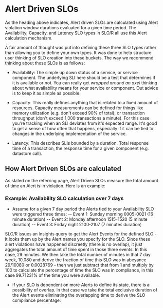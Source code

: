 # Alert Driven SLOs
 
As the heading above indicates, Alert driven SLOs are calculated using Alert violation window durations evaluated for a given time period. The Availability, Capacity, and Latency SLO types in SLO/R all use this Alert calculation mechanism.
 
A fair amount of thought was put into defining these three SLO types rather than allowing you to define your own types. It was done to help structure user thinking of SLO creation into these buckets. The way we recommend thinking about these SLOs is as follows:
 
- Availability: The simple up down status of a service, or service component. The underlying SLI here should be a test that determines if it is available or not. You can really get _wrapped around an axel_ thinking about what availability means for your service or component. Out advice is to keep it as simple as possible.
 
- Capacity: This really defines anything that is related to a fixed amount of resources. Capacity measurements can be defined for things like memory utilization (e.g. don't exceed 90% of total), or transaction throughput (don't exceed 1,000 transactions a minute). For this case you're tracking when an SLI deviates from it's expected range. It's good to get a sense of how often that happens, especially if it can be tied to changes in the underlying implementation of the service.
 
- Latency: This describes SLIs bounded by a duration. Total response time of a transaction, the response time for a given component (e.g. datastore call).
 
## How Alert Driven SLOs are calculated
 
As stated on the referring page, Alert Driven SLOs measure the total amount of time an Alert is in violation. Here is an example:
 
### Example: Availability SLO calculation over 7 days
 
- Assume for a given 7 day period the Alerts tied to your Availability SLO were triggered three times:
-- Event 1: Sunday morning 0005-0021 (16 minute duration)
-- Event 2: Monday afternoon 1515-1520 (5 minute duration)
-- Event 3: Friday night 2100-2107 (7 minutes duration)
 
SLO/R issues an Insights query to get the Alert Events for the defined SLO - it looks them up by the Alert names you specify for the SLO. Since these alert violations have happened discreetly (there is no overlap), it just aggregates the total amount of time spent in those three events. In this case, 29 minutes. We then take the total number of minutes in that 7 day week, 10,080 and derive the fraction of time this SLO was in abeyance 29/10080 or 0.0028769 - then we just subtract that from 1 and multiply by 100 to calculate the percentage of time the SLO was in compliance, in this case 99.71231% of the time you were available.
 
- If your SLO is dependent on more Alerts to define its state, there is a possibility of overlap. In that case we take the total exclusive duration of the Alert events eliminating the overlapping time to derive the SLO compliance percentage.
 